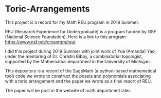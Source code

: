 # Toric-Arrangements
This project is a record for my Math REU program in 2019 Summer.

REU (Research Experience for Undergraduate) is a program funded by NSF (National Science 
Foundation).
Here is a link to this program: https://www.nsf.gov/crssprgm/reu/

I did this project during 2019 Summer with joint work of Yue (Amanda) Yao, 
under the mentoring of Dr. Christin Bibby, a combinatorial topologist,
supported by the Mathematics department in the University of Michigan.

This depository is a record of the SageMath (a python-based mathematical tool) code we 
wrote to construct the posets and polynomials associating with a toric arrangement and
the paper we wrote as a final report of REU.

The paper will be post in the website of math department later.


